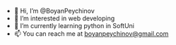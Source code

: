 - 👋 Hi, I’m @BoyanPeychinov
- 👀 I’m interested in web developing
- 🌱 I’m currently learning python in SoftUni
- 📫 You can reach me at boyanpeychinov@gmail.com

<!---
BoyanPeychinov/BoyanPeychinov is a ✨ special ✨ repository because its `README.md` (this file) appears on your GitHub profile.
You can click the Preview link to take a look at your changes.
--->
